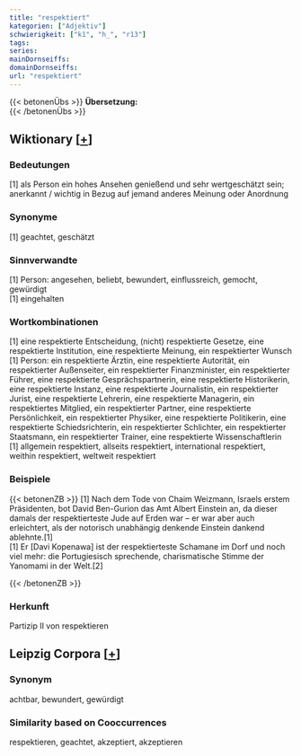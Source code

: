```yaml
---
title: "respektiert"
kategorien: ["Adjektiv"]
schwierigkeit: ["k1", "h_", "r13"]
tags:
series:
mainDornseiffs:
domainDornseiffs:
url: "respektiert"
---
```


{{< betonenÜbs >}}
**Übersetzung:**  
{{< /betonenÜbs >}}

## Wiktionary [[+](https://de.wiktionary.org/wiki/respektiert)]

### Bedeutungen
[1] als Person ein hohes Ansehen genießend und sehr wertgeschätzt sein; anerkannt / wichtig in Bezug auf jemand anderes Meinung oder Anordnung  

### Synonyme
[1] geachtet, geschätzt  

### Sinnverwandte
[1] Person: angesehen, beliebt, bewundert, einflussreich, gemocht, gewürdigt  
[1] eingehalten  

### Wortkombinationen
[1] eine respektierte Entscheidung, (nicht) respektierte Gesetze, eine respektierte Institution, eine respektierte Meinung, ein respektierter Wunsch  
[1] Person: ein respektierte Ärztin, eine respektierte Autorität, ein respektierter Außenseiter, ein respektierter Finanzminister, ein respektierter Führer, eine respektierte Gesprächspartnerin, eine respektierte Historikerin, eine respektierte Instanz, eine respektierte Journalistin, ein respektierter Jurist, eine respektierte Lehrerin,  eine respektierte Managerin, ein respektiertes Mitglied, ein respektierter Partner, eine respektierte Persönlichkeit, ein respektierter Physiker, eine respektierte Politikerin, eine respektierte Schiedsrichterin, ein respektierter Schlichter, ein respektierter Staatsmann, ein respektierter Trainer, eine respektierte Wissenschaftlerin  
[1] allgemein respektiert, allseits respektiert, international respektiert, weithin respektiert, weltweit respektiert  

### Beispiele
{{< betonenZB >}}
[1] Nach dem Tode von Chaim Weizmann, Israels erstem Präsidenten, bot David Ben-Gurion das Amt Albert Einstein an, da dieser damals der respektierteste Jude auf Erden war – er war aber auch erleichtert, als der notorisch unabhängig denkende Einstein dankend ablehnte.[1]  
[1] Er [Davi Kopenawa] ist der respektierteste Schamane im Dorf und noch viel mehr: die Portugiesisch sprechende, charismatische Stimme der Yanomami in der Welt.[2]  

{{< /betonenZB >}}
### Herkunft
Partizip II von respektieren  


## Leipzig Corpora [[+](https://corpora.uni-leipzig.de/en/res?word=respektiert&corpusId=deu_newscrawl-public_2018)]


### Synonym
achtbar, bewundert, gewürdigt


### Similarity based on Cooccurrences
respektieren, geachtet, akzeptiert, akzeptieren

